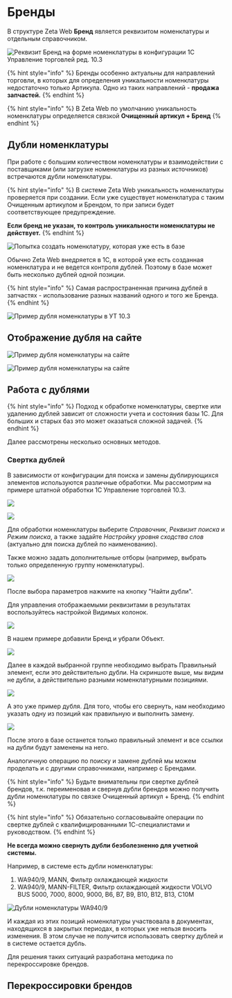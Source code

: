 # Бренды

В структуре Zeta Web **Бренд** является реквизитом номенклатуры и отдельным справочником.

![&#x420;&#x435;&#x43A;&#x432;&#x438;&#x437;&#x438;&#x442; &#x411;&#x440;&#x435;&#x43D;&#x434; &#x43D;&#x430; &#x444;&#x43E;&#x440;&#x43C;&#x435; &#x43D;&#x43E;&#x43C;&#x435;&#x43D;&#x43A;&#x43B;&#x430;&#x442;&#x443;&#x440;&#x44B; &#x432; &#x43A;&#x43E;&#x43D;&#x444;&#x438;&#x433;&#x443;&#x440;&#x430;&#x446;&#x438;&#x438; 1&#x421; &#x423;&#x43F;&#x440;&#x430;&#x432;&#x43B;&#x435;&#x43D;&#x438;&#x435; &#x442;&#x43E;&#x440;&#x433;&#x43E;&#x432;&#x43B;&#x435;&#x439; &#x440;&#x435;&#x434;. 10.3](../../.gitbook/assets/image%20%2879%29.png)

{% hint style="info" %}
Бренды особенно актуальны для направлений торговли, в которых для определения уникальности номенклатуры недостаточно только Артикула. Одно из таких направлений - **продажа запчастей.**
{% endhint %}

{% hint style="info" %}
В Zeta Web по умолчанию уникальность номенклатуры определяется связкой **Очищенный артикул + Бренд**
{% endhint %}

## Дубли номенклатуры

При работе с большим количеством номенклатуры и взаимодействии с поставщиками \(или загрузке номенклатуры из разных источников\) встречаются дубли номенклатуры.

{% hint style="info" %}
В системе Zeta Web уникальность номенклатуры проверяется при создании. Если уже существует номенклатура с таким Очищенным артикулом и Брендом, то при записи будет соответствующее предупреждение.

**Если бренд не указан, то контроль уникальности номенклатуры не действует.**
{% endhint %}

![&#x41F;&#x43E;&#x43F;&#x44B;&#x442;&#x43A;&#x430; &#x441;&#x43E;&#x437;&#x434;&#x430;&#x442;&#x44C; &#x43D;&#x43E;&#x43C;&#x435;&#x43D;&#x43A;&#x43B;&#x430;&#x442;&#x443;&#x440;&#x443;, &#x43A;&#x43E;&#x442;&#x43E;&#x440;&#x430;&#x44F; &#x443;&#x436;&#x435; &#x435;&#x441;&#x442;&#x44C; &#x432; &#x431;&#x430;&#x437;&#x435;](../../.gitbook/assets/image%20%28528%29.png)

Обычно Zeta Web внедряется в 1С, в которой уже есть созданная номенклатура и не ведется контроля дублей. Поэтому в базе может быть несколько дублей одной позиции.

{% hint style="info" %}
Самая распространенная причина дублей в запчастях - использование разных названий одного и того же Бренда.
{% endhint %}

![&#x41F;&#x440;&#x438;&#x43C;&#x435;&#x440; &#x434;&#x443;&#x431;&#x43B;&#x44F; &#x43D;&#x43E;&#x43C;&#x435;&#x43D;&#x43A;&#x43B;&#x430;&#x442;&#x443;&#x440;&#x44B; &#x432; &#x423;&#x422; 10.3](../../.gitbook/assets/image%20%2814%29.png)

## Отображение дубля на сайте

![&#x41F;&#x440;&#x438;&#x43C;&#x435;&#x440; &#x434;&#x443;&#x431;&#x43B;&#x44F; &#x43D;&#x43E;&#x43C;&#x435;&#x43D;&#x43A;&#x43B;&#x430;&#x442;&#x443;&#x440;&#x44B; &#x43D;&#x430; &#x441;&#x430;&#x439;&#x442;&#x435;](../../.gitbook/assets/image%20%28340%29.png)

![&#x41F;&#x440;&#x438;&#x43C;&#x435;&#x440; &#x434;&#x443;&#x431;&#x43B;&#x44F; &#x43D;&#x43E;&#x43C;&#x435;&#x43D;&#x43A;&#x43B;&#x430;&#x442;&#x443;&#x440;&#x44B; &#x43D;&#x430; &#x441;&#x430;&#x439;&#x442;&#x435;](../../.gitbook/assets/image%20%28492%29.png)

## Работа с дублями

{% hint style="info" %}
Подход к обработке номенклатуры, свертке или удалению дублей зависит от сложности учета и состояния базы 1С. Для больших и старых баз это может оказаться сложной задачей.
{% endhint %}

Далее рассмотрены несколько основных методов.

### Свертка дублей

В зависимости от конфигурации для поиска и замены дублирующихся элементов используются различные обработки. Мы рассмотрим на примере штатной обработки 1С Управление торговлей 10.3.

![](../../.gitbook/assets/image%20%28437%29.png)

![](../../.gitbook/assets/image%20%28130%29.png)

Для обработки номенклатуры выберите _Справочник_, _Реквизит поиска_ и _Режим поиска_, а также задайте _Настройку уровня сходства слов_ \(актуально для поиска дублей по наименованию\).

Также можно задать дополнительные отборы \(например, выбрать только определенную группу номенклатуры\).

![](../../.gitbook/assets/image%20%28454%29.png)

После выбора параметров нажмите на кнопку "Найти дубли".

Для управления отображаемыми реквизитами в результатах воспользуйтесь настройкой Видимых колонок.

![](../../.gitbook/assets/image%20%28154%29.png)

В нашем примере добавили Бренд и убрали Объект.

![](../../.gitbook/assets/image%20%28282%29.png)

Далее в каждой выбранной группе необходимо выбрать Правильный элемент, если это действительно дубли. На скриншоте выше, мы видим не дубли, а действительно разными номенклатурными позициями.

![](../../.gitbook/assets/image%20%28553%29.png)

А это уже пример дубля. Для того, чтобы его свернуть, нам необходимо указать одну из позиций как правильную и выполнить замену.

![](../../.gitbook/assets/image%20%28457%29.png)

После этого в базе останется только правильный элемент и все ссылки на дубли будут заменены на него.

Аналогичную операцию по поиску и замене дублей мы можем проделать и с другими справочниками, например с Брендами.

{% hint style="info" %}
Будьте внимательны при свертке дублей брендов, т.к. переименовав и свернув дубли брендов можно получить дубли номенклатуры по связке Очищенный артикул + Бренд.
{% endhint %}

{% hint style="info" %}
Обязательно согласовывайте операции по свертке дублей с квалифицированными 1С-специалистами и руководством.
{% endhint %}

**Не всегда можно свернуть дубли безболезненно для учетной системы.**

Например, в системе есть дубли номенклатуры:

1. WA940/9, MANN, Фильтр охлаждающей жидкости
2. WA940/9, MANN-FILTER, Фильтр охлаждающей жидкости VOLVO BUS 5000, 7000, 8000, 9000, B6, B7, B9, B10, B12, B13, C10M

![&#x414;&#x443;&#x431;&#x43B;&#x438; &#x43D;&#x43E;&#x43C;&#x435;&#x43D;&#x43A;&#x43B;&#x430;&#x442;&#x443;&#x440;&#x44B; WA940/9](../../.gitbook/assets/image%20%2814%29.png)

И каждая из этих позиций номенклатуры участвовала в документах, находящихся в закрытых периодах, в которых уже нельзя вносить изменения. В этом случае не получится использовать свертку дублей и в системе остается дубль.

Для решения таких ситуаций разработана методика по перекроссировке брендов.

## Перекроссировки брендов

